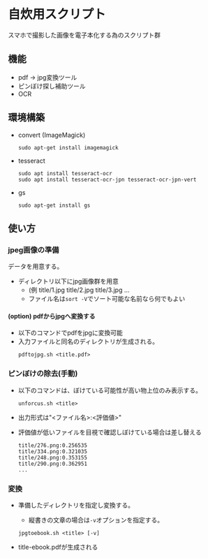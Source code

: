 # 自炊用スクリプト

スマホで撮影した画像を電子本化する為のスクリプト群

## 機能

 - pdf -> jpg変換ツール
 - ピンぼけ探し補助ツール
 - OCR

## 環境構築

 - convert (ImageMagick)
   ```
   sudo apt-get install imagemagick
   ```
 
 - tesseract
   ```
   sudo apt install tesseract-ocr
   sudo apt install tesseract-ocr-jpn tesseract-ocr-jpn-vert
   ```

 - gs
   ```
   sudo apt-get install gs
   ```

## 使い方

### jpeg画像の準備

データを用意する。
 - ディレクトリ以下にjpg画像群を用意
   - (例 title/1.jpg title/2.jpg title/3.jpg ...
   - ファイル名は`sort -V`でソート可能な名前なら何でもよい

#### (option) pdfからjpgへ変換する
 - 以下のコマンドでpdfをjpgに変換可能
 - 入力ファイルと同名のディレクトリが生成される。
   ```
   pdftojpg.sh <title.pdf>
   ```

### ピンぼけの除去(手動)

 - 以下のコマンドは、ぼけている可能性が高い物上位のみ表示する。
    ```
    unforcus.sh <title>
    ```

 - 出力形式は"<ファイル名>:<評価値>"
 - 評価値が低いファイルを目視で確認しぼけている場合は差し替える
    ```
    title/276.png:0.256535
    title/334.png:0.321035
    title/248.png:0.353155
    title/290.png:0.362951
    ...
    ```

### 変換

 - 準備したディレクトリを指定し変換する。
    - 縦書きの文章の場合は`-v`オプションを指定する。
    ```
    jpgtoebook.sh <title> [-v]
    ```

 - title-ebook.pdfが生成される
